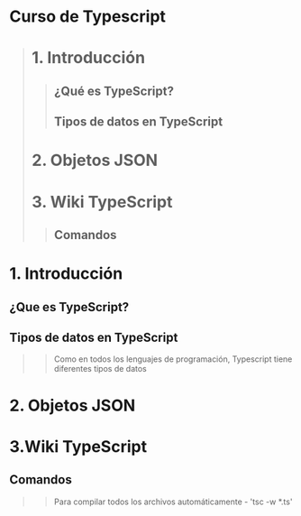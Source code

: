 # Curso de Typescript
> # 1. Introducción
>> ## ¿Qué es TypeScript?
>> ## Tipos de datos en TypeScript
> # 2. Objetos JSON
> # 3. Wiki TypeScript
>> ## Comandos

# 1. Introducción
## ¿Que es TypeScript?
## Tipos de datos en TypeScript 
>> Como en todos los lenguajes de programación, Typescript tiene diferentes tipos de datos

# 2. Objetos JSON

# 3.Wiki TypeScript
## Comandos
>> Para compilar todos los archivos automáticamente - 'tsc -w *.ts' 